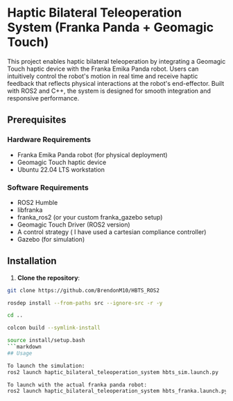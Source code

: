 # Haptic Bilateral Teleoperation System (Franka Panda + Geomagic Touch)

This project enables haptic bilateral teleoperation by integrating a Geomagic Touch haptic device with the Franka Emika Panda robot. Users can intuitively control the robot's motion in real time and receive haptic feedback that reflects physical interactions at the robot's end-effector. Built with ROS2 and C++, the system is designed for smooth integration and responsive performance.


## Prerequisites

### Hardware Requirements
- Franka Emika Panda robot (for physical deployment)
- Geomagic Touch haptic device
- Ubuntu 22.04 LTS workstation

### Software Requirements
- ROS2 Humble
- libfranka
- franka_ros2 (or your custom franka_gazebo setup)
- Geomagic Touch Driver (ROS2 version)
- A control strategy ( I have used a cartesian compliance controller)
- Gazebo (for simulation)

## Installation
1. **Clone the repository**:
```bash
git clone https://github.com/BrendonM10/HBTS_ROS2

rosdep install --from-paths src --ignore-src -r -y

cd ..

colcon build --symlink-install

source install/setup.bash
```markdown
## Usage

To launch the simulation: 
ros2 launch haptic_bilateral_teleoperation_system hbts_sim.launch.py

To launch with the actual franka panda robot: 
ros2 launch haptic_bilateral_teleoperation_system hbts_franka.launch.py <robot_ip>

